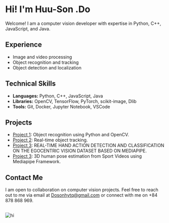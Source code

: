 # Hi! I'm  Huu-Son .Do

Welcome! I am a computer vision developer with expertise in Python, C++, JavaScript, and Java.

## Experience

- Image and video processing
- Object recognition and tracking
- Object detection and localization

## Technical Skills

- **Languages:** Python, C++, JavaScript, Java
- **Libraries:** OpenCV, TensorFlow, PyTorch, scikit-image, Dlib
- **Tools:** Git, Docker, Jupyter Notebook, VSCode

## Projects

- [Project 1](https://example.com/project1): Object recognition using Python and OpenCV.
- [Project 2](https://example.com/project2): Real-time object tracking. 
- [Project 3](https://example.com/project3): REAL-TIME HAND ACTION DETECTION AND CLASSIFICATION ON THE EGOCENTRIC VISION DATASET BASED ON MEDIAPIPE.
- [Project 3](https://example.com/project4): 3D human pose estimation from Sport Videos using Mediapipe Framework.

## Contact Me

I am open to collaboration on computer vision projects. Feel free to reach out to me via email at Dosonhytq@gmail.com or connect with me on +84 878 868 969.
##
![hi](https://i.gifer.com/Pic3.gif)

